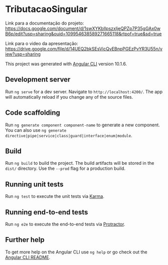 # TributacaoSingular

Link para a documentação do projeto: https://docs.google.com/document/d/1swXYKbIlpszxIjeQPZp7P35gGAx0wB6p/edit?usp=sharing&ouid=109954638589271665118&rtpof=true&sd=true

Link para o video da apresentação: https://drive.google.com/file/d/14UEQ2bkSEsVicQvEBnpPGEzPvYR3U55n/view?usp=sharing

This project was generated with [Angular CLI](https://github.com/angular/angular-cli) version 10.1.6.

## Development server

Run `ng serve` for a dev server. Navigate to `http://localhost:4200/`. The app will automatically reload if you change any of the source files.

## Code scaffolding

Run `ng generate component component-name` to generate a new component. You can also use `ng generate directive|pipe|service|class|guard|interface|enum|module`.

## Build

Run `ng build` to build the project. The build artifacts will be stored in the `dist/` directory. Use the `--prod` flag for a production build.

## Running unit tests

Run `ng test` to execute the unit tests via [Karma](https://karma-runner.github.io).

## Running end-to-end tests

Run `ng e2e` to execute the end-to-end tests via [Protractor](http://www.protractortest.org/).

## Further help

To get more help on the Angular CLI use `ng help` or go check out the [Angular CLI README](https://github.com/angular/angular-cli/blob/master/README.md).
